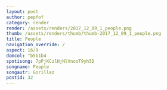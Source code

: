 ```yaml
---
layout: post
author: pepfof
category: render
render: /assets/renders/2017_12_09_1_people.png
thumb: /assets/renders/thumb/thumb-2017_12_09_1_people.png
title: People
navigation_override: /
aspect: 16/9
domcol: ^b5b1b4
spotisong: 7pPjKCzlHjNlVnooT9yh5D
songname: People
songautr: Gorillaz
postid: 32
---
```


<!--USER BEGIN 1-->

<!--USER END 1-->

<!--more-->
<!--USER BEGIN 2-->

<!--USER END 2-->

